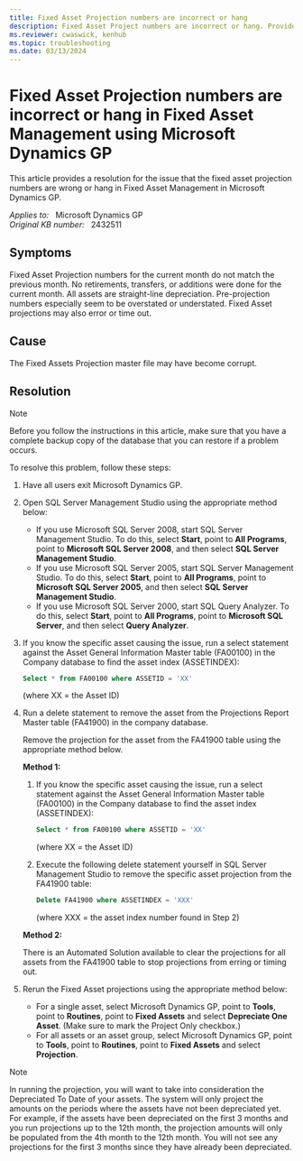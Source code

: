 ```yaml
---
title: Fixed Asset Projection numbers are incorrect or hang
description: Fixed Asset Project numbers are incorrect or hang. Provides a resolution.
ms.reviewer: cwaswick, kenhub
ms.topic: troubleshooting
ms.date: 03/13/2024
---
```

# Fixed Asset Projection numbers are incorrect or hang in Fixed Asset Management using Microsoft Dynamics GP

This article provides a resolution for the issue that the fixed asset projection numbers are wrong or hang in Fixed Asset Management in Microsoft Dynamics GP.

_Applies to:_ &nbsp; Microsoft Dynamics GP  
_Original KB number:_ &nbsp; 2432511

## Symptoms

Fixed Asset Projection numbers for the current month do not match the previous month. No retirements, transfers, or additions were done for the current month. All assets are straight-line depreciation. Pre-projection numbers especially seem to be overstated or understated. Fixed Asset projections may also error or time out.

## Cause

The Fixed Assets Projection master file may have become corrupt.

## Resolution

> [!NOTE]
> Before you follow the instructions in this article, make sure that you have a complete backup copy of the database that you can restore if a problem occurs.

To resolve this problem, follow these steps:

1. Have all users exit Microsoft Dynamics GP.

2. Open SQL Server Management Studio using the appropriate method below:
   - If you use Microsoft SQL Server 2008, start SQL Server Management Studio. To do this, select **Start**, point to **All Programs**, point to **Microsoft SQL Server 2008**, and then select **SQL Server Management Studio**.
   - If you use Microsoft SQL Server 2005, start SQL Server Management Studio. To do this, select **Start**, point to **All Programs**, point to **Microsoft SQL Server 2005**, and then select **SQL Server Management Studio**.
   - If you use Microsoft SQL Server 2000, start SQL Query Analyzer. To do this, select **Start**, point to **All Programs**, point to **Microsoft SQL Server**, and then select **Query Analyzer**.

3. If you know the specific asset causing the issue, run a select statement against the Asset General Information Master table (FA00100) in the Company database to find the asset index (ASSETINDEX):

    ```sql
    Select * from FA00100 where ASSETID = 'XX'
    ```

    (where XX = the Asset ID)

4. Run a delete statement to remove the asset from the Projections Report Master table (FA41900) in the company database.

    Remove the projection for the asset from the FA41900 table using the appropriate method below.

    **Method 1:**

    1. If you know the specific asset causing the issue, run a select statement against the Asset General Information Master table (FA00100) in the Company database to find the asset index (ASSETINDEX):

        ```sql
        Select * from FA00100 where ASSETID = 'XX'
        ```

        (where XX = the Asset ID)

    2. Execute the following delete statement yourself in SQL Server Management Studio to remove the specific asset projection from the FA41900 table:

        ```sql
        Delete FA41900 where ASSETINDEX = 'XXX'
        ```

        (where XXX = the asset index number found in Step 2)

    **Method 2:**

    There is an Automated Solution available to clear the projections for all assets from the FA41900 table to stop projections from erring or timing out.

5. Rerun the Fixed Asset projections using the appropriate method below:

    - For a single asset, select Microsoft Dynamics GP, point to **Tools**, point to **Routines**, point to **Fixed Assets** and select **Depreciate One Asset**. (Make sure to mark the Project Only checkbox.)
    - For all assets or an asset group, select Microsoft Dynamics GP, point to **Tools**, point to **Routines**, point to **Fixed Assets** and select **Projection**.

> [!NOTE]
> In running the projection, you will want to take into consideration the Depreciated To Date of your assets. The system will only project the amounts on the periods where the assets have not been depreciated yet. For example, if the assets have been depreciated on the first 3 months and you run projections up to the 12th month, the projection amounts will only be populated from the 4th month to the 12th month. You will not see any projections for the first 3 months since they have already been depreciated.
